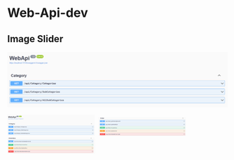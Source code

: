 # Web-Api-dev
<!-- Image Slider -->
## Image Slider
![Example Image](screenshot/1.png)

<!-- Image 1 -->
<kbd>
  <img src="screenshot/1.png" alt="Image 1" width="200"/>
</kbd>

<!-- Image 2 -->
<kbd>
  <img src="screenshot/2.png" alt="Image 2" width="200"/>
</kbd>

<!-- Image 3 -->
<kbd>
  <img src="screenshot/3.png" alt="Image 3" width="200"/>
</kbd>

